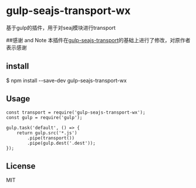 gulp-seajs-transport-wx
=======================

基于gulp的插件，用于对seaj模块进行transport

##感谢 and Note
本插件在[gulp-seajs-transport](https://github.com/guilipan/gulp-seajs-transport)的基础上进行了修改，对原作者表示感谢


## install
$ npm install --save-dev gulp-seajs-transport-wx

## Usage

```
const transport = require('gulp-seajs-transport-wx');
const gulp = require('gulp');

gulp.task('default', () => {
    return gulp.src('*.js')
        .pipe(transport())
        .pipe(gulp.dest('.dest'));
});

```

## License

MIT